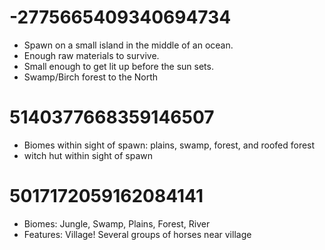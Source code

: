 -2775665409340694734
====================

- Spawn on a small island in the middle of an ocean.
- Enough raw materials to survive.
- Small enough to get lit up before the sun sets.
- Swamp/Birch forest to the North


5140377668359146507
===================

- Biomes within sight of spawn: plains, swamp, forest, and roofed forest
- witch hut within sight of spawn


5017172059162084141
===================

- Biomes: Jungle, Swamp, Plains, Forest, River
- Features: Village! Several groups of horses near village
